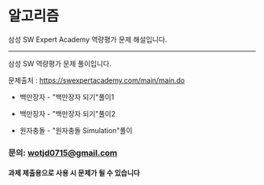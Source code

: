 알고리즘
====

삼성 SW Expert Academy 역량평가 문제 해설입니다.

---------------------------
삼성 SW 역량평가 문제 풀이입니다.

문제출처 : https://swexpertacademy.com/main/main.do

* 백만장자 - "백만장자 되기"풀이1

+ 백만장자 - "백만장자 되기"풀이2

* 원자충돌 - "원자충돌 Simulation"풀이


### **문의: wotjd0715@gmail.com**

#### **과제 제출용으로 사용 시 문제가 될 수 있습니다**
